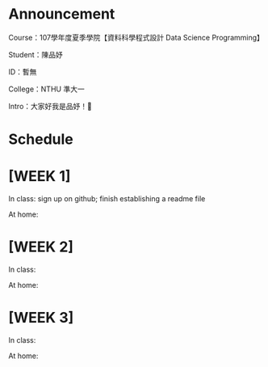 # Announcement 

Course：107學年度夏季學院【資料科學程式設計 Data Science Programming】

Student：陳品妤

ID：暫無

College：NTHU 準大一

Intro：大家好我是品妤！🙂


# Schedule


# [WEEK 1]

In class: sign up on github; finish establishing a readme file

At home:

# [WEEK 2]

In class:

At home:

# [WEEK 3]

In class:

At home:
